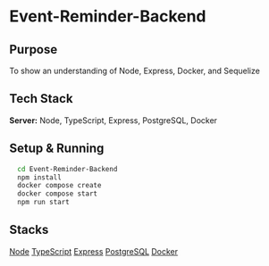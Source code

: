 # Event-Reminder-Backend

## Purpose

To show an understanding of Node, Express, Docker, and Sequelize

## Tech Stack

**Server:**
Node,
TypeScript,
Express,
PostgreSQL,
Docker

## Setup & Running

```bash
  cd Event-Reminder-Backend
  npm install
  docker compose create
  docker compose start
  npm run start
```

## Stacks

[Node](https://nodejs.org/en)
[TypeScript](https://www.typescriptlang.org/)
[Express](https://expressjs.com/)
[PostgreSQL](https://www.postgresql.org/)
[Docker](https://www.docker.com/)
